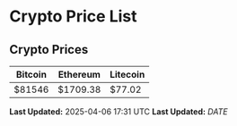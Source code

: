 # Crypto Price List

## Crypto Prices
| Bitcoin | Ethereum | Litecoin |
| ------- | -------- | -------- |
| $81546 | $1709.38 | $77.02 |
**Last Updated:** 2025-04-06 17:31 UTC
**Last Updated:** $DATE$

